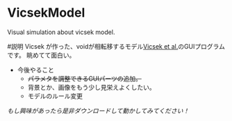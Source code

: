# VicsekModel
Visual simulation about vicsek model.

#説明
Vicsek が作った、voidが相転移するモデル[Vicsek et al.][]のGUIプログラムです。
眺めてて面白い。

- 今後やること
	- ~~パラメタを調整できるGUIパーツの追加。~~
	- 背景とか、画像をもう少し見栄えよくしたい。
	- モデルのルール変更

*もし興味があったら是非ダウンロードして動かしてみてください！*

<!--以下リンク先とか-->

[Vicsek et al.]:http://journals.aps.org/prl/abstract/10.1103/PhysRevLett.75.1226 "Novel Type of Phase Transition in a System of Self-Driven Particles"
